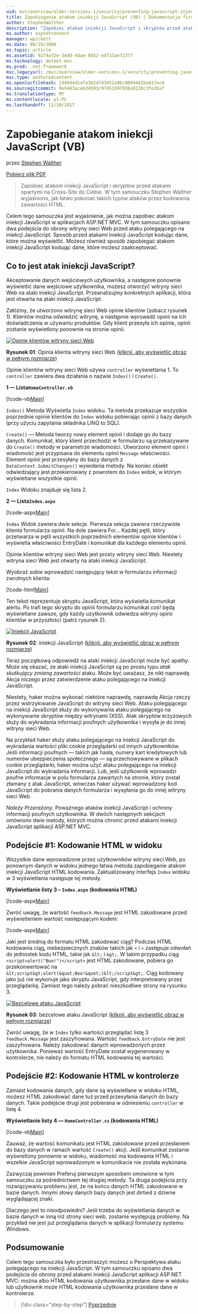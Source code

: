 ```yaml
---
uid: mvc/overview/older-versions-1/security/preventing-javascript-injection-attacks-vb
title: Zapobieganie atakom iniekcji JavaScript (VB) | Dokumentacja firmy Microsoft
author: StephenWalther
description: "Zapobiec atakom iniekcji JavaScript i skryptów przed atakami opartymi na Cross-Site do Ciebie. W tym samouczku Stephen Walther wyjaśniono, jak łatwo można de..."
ms.author: aspnetcontent
manager: wpickett
ms.date: 08/19/2008
ms.topic: article
ms.assetid: 9274a72e-34dd-4dae-8452-ed733ae71377
ms.technology: dotnet-mvc
ms.prod: .net-framework
msc.legacyurl: /mvc/overview/older-versions-1/security/preventing-javascript-injection-attacks-vb
msc.type: authoredcontent
ms.openlocfilehash: 1d49d4d1afa30247d3452a96c8004441ba417ac8
ms.sourcegitcommit: 9a9483aceb34591c97451997036a9120c3fe2baf
ms.translationtype: MT
ms.contentlocale: pl-PL
ms.lasthandoff: 11/10/2017
---
```

<a name="preventing-javascript-injection-attacks-vb"></a>Zapobieganie atakom iniekcji JavaScript (VB)
====================
przez [Stephen Walther](https://github.com/StephenWalther)

[Pobierz plik PDF](http://download.microsoft.com/download/8/4/8/84843d8d-1575-426c-bcb5-9d0c42e51416/ASPNET_MVC_Tutorial_06_VB.pdf)

> Zapobiec atakom iniekcji JavaScript i skryptów przed atakami opartymi na Cross-Site do Ciebie. W tym samouczku Stephen Walther wyjaśniono, jak łatwo pokonać takich typów ataków przez kodowania zawartości HTML.


Celem tego samouczka jest wyjaśnienie, jak można zapobiec atakom iniekcji JavaScript w aplikacjach ASP.NET MVC. W tym samouczku opisano dwa podejścia do obrony witryny sieci Web przed ataku polegającego na iniekcji JavaScript. Sposób przed atakami iniekcji JavaScript kodując dane, które można wyświetlić. Możesz również sposób zapobiegać atakom iniekcji JavaScript kodując dane, które możesz zaakceptować.

## <a name="what-is-a-javascript-injection-attack"></a>Co to jest atak iniekcji JavaScript?

Akceptowanie danych wejściowych użytkownika, a następnie ponownie wyświetlić dane wejściowe użytkownika, możesz otworzyć witryny sieci Web na ataki iniekcji JavaScript. Przeanalizujmy konkretnych aplikacji, która jest otwarta na ataki iniekcji JavaScript.

Załóżmy, że utworzono witrynę sieci Web opinie klientów (zobacz rysunek 1). Klientów można odwiedzić witrynę, a następnie wprowadź opinii na ich doświadczenia w używaniu produktów. Gdy klient przesyła ich opinie, opinii zostanie wyświetlony ponownie na stronie opinii.


[![Opinie klientów witryny sieci Web](preventing-javascript-injection-attacks-vb/_static/image2.png)](preventing-javascript-injection-attacks-vb/_static/image1.png)

**Rysunek 01**: Opinia klienta witryny sieci Web ([kliknij, aby wyświetlić obraz w pełnym rozmiarze](preventing-javascript-injection-attacks-vb/_static/image3.png))


Opinie klientów witryny sieci Web używa `controller` wyświetlania 1. To `controller` zawiera dwa działania o nazwie `Index()` i `Create()`.

**1 — Lista`HomeController.vb`**

[!code-vb[Main](preventing-javascript-injection-attacks-vb/samples/sample1.vb)]

`Index()` Metoda Wyświetla `Index` widoku. Ta metoda przekazuje wszystkie poprzednie opinie klientów do `Index` widoku pobierając opinii z bazy danych (przy użyciu zapytania składnika LINQ to SQL).

`Create()` — Metoda tworzy nowy element opinii i dodaje go do bazy danych. Komunikat, który klient przechodzi w formularzu są przekazywane do `Create()` metody w parametrze wiadomości. Utworzono element opinii i wiadomość jest przypisana do elementu opinii `Message` właściwości. Element opinii jest przesyłany do bazy danych z `DataContext.SubmitChanges()` wywołania metody. Na koniec obiekt odwiedzający jest przekierowany z powrotem do `Index` widok, w którym wyświetlane wszystkie opinii.

`Index` Widoku znajduje się lista 2.

**2 — Lista`Index.aspx`**

[!code-aspx[Main](preventing-javascript-injection-attacks-vb/samples/sample2.aspx)]

`Index` Widok zawiera dwie sekcje. Pierwsza sekcja zawiera rzeczywiste klienta formularza opinii. Na dole zawiera For... Każdej pętli, który przetwarza w pętli wszystkich poprzednich elementów opinie klientów i wyświetla właściwości EntryDate i komunikat dla każdego elementu opinii.

Opinie klientów witryny sieci Web jest prosty witryny sieci Web. Niestety witryna sieci Web jest otwarty na ataki iniekcji JavaScript.

Wyobraź sobie wprowadzić następujący tekst w formularzu informacji zwrotnych klienta:

[!code-html[Main](preventing-javascript-injection-attacks-vb/samples/sample3.html)]

Ten tekst reprezentuje skryptu JavaScript, która wyświetla komunikat alertu. Po trafi tego skryptu do opinii formularzu komunikat *coś!* będą wyświetlane zawsze, gdy każdy użytkownik odwiedza witryny opinii klientów w przyszłości (patrz rysunek 2).


[![Iniekcji JavaScript](preventing-javascript-injection-attacks-vb/_static/image5.png)](preventing-javascript-injection-attacks-vb/_static/image4.png)

**Rysunek 02**: iniekcji JavaScript ([kliknij, aby wyświetlić obraz w pełnym rozmiarze](preventing-javascript-injection-attacks-vb/_static/image6.png))


Teraz początkową odpowiedź na ataki iniekcji JavaScript może być apathy. Może się okazać, że ataki iniekcji JavaScript są po prostu typu *atak skutkujący zmianą zawartości* ataku. Może być uważasz, że nikt naprawdę Akcja niczego przez zatwierdzenie ataku polegającego na iniekcji JavaScript.

Niestety, haker można wykonać niektóre naprawdę, naprawdę Akcja rzeczy przez wstrzykiwanie JavaScript do witryny sieci Web. Ataku polegającego na iniekcji JavaScript służy do wykonywania ataku polegającego na wykonywanie skryptów między witrynami (XSS). Atak skryptów krzyżowych służy do wykradania informacji poufnych użytkownika i wysyła je do innej witryny sieci Web.

Na przykład haker służy ataku polegającego na iniekcji JavaScript do wykradania wartości pliki cookie przeglądarki od innych użytkowników. Jeśli informacji poufnych — takich jak hasła, numery kart kredytowych lub numerów ubezpieczenia społecznego — są przechowywane w plikach cookie przeglądarki, haker można użyć ataku polegającego na iniekcji JavaScript do wykradania informacji. Lub, jeśli użytkownik wprowadzi poufne informacje w polu formularza zawartych na stronie, który został złamany z atak JavaScript, wówczas haker używać wprowadzony kod JavaScript do pobrania danych formularza i wysyłania go do innej witryny sieci Web.

*Należy Przerażony*. Poważnego ataków iniekcji JavaScript i ochrony informacji poufnych użytkownika. W dwóch następnych sekcjach omówiono dwie metody, których można chronić przed atakami iniekcji JavaScript aplikacji ASP.NET MVC.

## <a name="approach-1-html-encode-in-the-view"></a>Podejście #1: Kodowanie HTML w widoku

Wszystkie dane wprowadzone przez użytkowników witryny sieci Web, po ponownym danych w widoku jednego łatwa metoda zapobieganie atakom iniekcji JavaScript HTML kodowania. Zaktualizowany interfejs `Index` widoku w 3 wyświetlania następuje tej metody.

**Wyświetlanie listy 3 – `Index.aspx` (kodowania HTML)**

[!code-aspx[Main](preventing-javascript-injection-attacks-vb/samples/sample4.aspx)]

Zwróć uwagę, że wartość `feedback.Message` jest HTML zakodowane przed wyświetleniem wartość następującym kodem:

[!code-aspx[Main](preventing-javascript-injection-attacks-vb/samples/sample5.aspx)]

Jaki jest średnią do formatu HTML zakodować ciąg? Podczas HTML kodowania ciąg, niebezpiecznych znaków takich jak `<` i `>` zastępuje odwołań do jednostek kodu HTML, takie jak `&lt;` i `&gt;`. W takim przypadku ciąg `<script>alert("Boo!")</script>` jest HTML zakodowane, pobiera go przekonwertować na `&lt;script&gt;alert(&quot;Boo!&quot;)&lt;/script&gt;`. Ciąg kodowany jako już nie wykonuje jako skryptu JavaScript, gdy interpretowany przez przeglądarkę. Zamiast tego należy pobrać nieszkodliwe strony na rysunku 3.


[![Bezcelowe ataku JavaScript](preventing-javascript-injection-attacks-vb/_static/image8.png)](preventing-javascript-injection-attacks-vb/_static/image7.png)

**Rysunek 03**: bezcelowe ataku JavaScript ([kliknij, aby wyświetlić obraz w pełnym rozmiarze](preventing-javascript-injection-attacks-vb/_static/image9.png))


Zwróć uwagę, że w `Index` tylko wartości przeglądać listę 3 `feedback.Message` jest zaszyfrowana. Wartość `feedback.EntryDate` nie jest zaszyfrowana. Należy zakodować danych wprowadzonych przez użytkownika. Ponieważ wartość EntryDate został wygenerowany w kontrolerze, nie należy do formatu HTML kodowania tej wartości.

## <a name="approach-2-html-encode-in-the-controller"></a>Podejście #2: Kodowanie HTML w kontrolerze

Zamiast kodowania danych, gdy dane są wyświetlane w widoku HTML, możesz HTML zakodować dane tuż przed przesyłania danych do bazy danych. Takie podejście drugi jest pobierana w odniesieniu `controller` w listę 4.

**Wyświetlanie listy 4 — `HomeController.cs` (kodowania HTML)**

[!code-vb[Main](preventing-javascript-injection-attacks-vb/samples/sample6.vb)]

Zauważ, że wartość komunikatu jest HTML zakodowane przed przesłaniem do bazy danych w ramach wartość `Create()` akcji. Jeśli komunikat zostanie wyświetlony ponownie w widoku, wiadomość ma kodowania HTML i wszelkie JavaScript wprowadzonym w komunikacie nie została wykonana.

Zazwyczaj powinien Preferuj pierwszym sposobem omówione w tym samouczku za pośrednictwem tej drugiej metody. Ta druga podejścia przy rozwiązywaniu problemu jest, że na końcu danych HTML zakodowane w bazie danych. Innymi słowy danych bazy danych jest dirtied z dziwne wyglądającej znaki.

Dlaczego jest to nieodpowiedni? Jeśli trzeba do wyświetlania danych w bazie danych w inną niż strony sieci web, zostanie występują problemy. Na przykład nie jest już przeglądania danych w aplikacji formularzy systemu Windows.

## <a name="summary"></a>Podsumowanie

Celem tego samouczka było przestraszyć możesz o Perspektywa ataku polegającego na iniekcji JavaScript. W tym samouczku opisano dwa podejścia do obrony przed atakami iniekcji JavaScript aplikacji ASP.NET MVC: można albo HTML kodowania użytkownika przesłane dane w widoku lub użytkownik może HTML kodowania użytkownika przesłane dane w kontrolerze.

>[!div class="step-by-step"]
[Poprzednie](authenticating-users-with-windows-authentication-vb.md)
